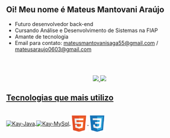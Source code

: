 ## Oi! Meu nome é Mateus Mantovani Araújo

- Futuro desenvolvedor back-end
- Cursando Análise e Desenvolvimento de Sistemas na FIAP
- Amante de tecnologia
- Email para contato: mateusmantovanisaga55@gmail.com / mateusaraujo0603@gmail.com



<br/><br/>

<div align="center">
  <a href="https://github.com/Mmateus106">
  <img height="150em" src="https://github-readme-stats.vercel.app/api?username=Mmateus106&show_icons=true&theme=tokyonight&include_all_commits=true&count_private=true"/>
  <img height="150em" src="https://github-readme-stats.vercel.app/api/top-langs/?username=Mmateus106&layout=compact&langs_count=7&theme=tokyonight"/>
</div>

## Tecnologias que mais utilizo
<div style="display: inline_block"><br>
  <img align="center" alt="Kay-Java" height="45" width="45" src="https://cdn.jsdelivr.net/gh/devicons/devicon/icons/java/java-original-wordmark.svg">
  <img align="center" alt="Kay-MySql" height="45" width="45" src="https://cdn.jsdelivr.net/gh/devicons/devicon/icons/mysql/mysql-original-wordmark.svg">
  <img align="center" alt="Kay-HTML" height="45" width="45" src="https://raw.githubusercontent.com/devicons/devicon/master/icons/html5/html5-original.svg">
  <img align="center" alt="Kay-CSS" height="45" width="45" src="https://raw.githubusercontent.com/devicons/devicon/master/icons/css3/css3-original.svg">
</div>


